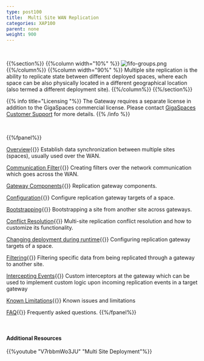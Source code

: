 ```yaml
---
type: post100
title:  Multi Site WAN Replication
categories: XAP100
parent: none
weight: 900
---
```




<br>

{{%section%}}
{{%column width="10%" %}}
![fifo-groups.png](/attachment_files/subject/multisite.png)
{{%/column%}}
{{%column width="90%" %}}
Multiple site replication is the ability to replicate state between different deployed spaces, where each space can be also physically located in a different geographical location (also termed a different deployment site).
{{%/column%}}
{{%/section%}}

{{% info title="Licensing "%}}
The Gateway requires a separate license in addition to the GigaSpaces commercial license. Please contact [GigaSpaces Customer Support](http://www.gigaspaces.com/content/customer-support-services) for more details.
{{% /info %}}


<br>

{{%fpanel%}}

[Overview](./multi-site-replication-over-the-wan.html){{<wbr>}}
Establish data synchronization between multiple sites (spaces), usually used over the WAN.

[Communication Filter](./communication-filter-over-the-wan.html){{<wbr>}}
Creating filters over the network communication which goes across the WAN.

[Gateway Components](./replication-gateway-components.html){{<wbr>}}
Replication gateway components.

[Configuration](./configuring-space-gateway-targets.html){{<wbr>}}
Configure replication gateway targets of a space.

[Bootstrapping](./replication-gateway-bootstrapping-process.html){{<wbr>}}
Bootstrapping a site from another site across gateways.

[Conflict Resolution](./multi-site-conflict-resolution.html){{<wbr>}}
Multi-site replication conflict resolution and how to customize its functionality.

[Changing deployment during runtime](./changing-multi-site-deployment-during-runtime.html){{<wbr>}}
Configuring replication gateway targets of a space.

[Filtering](./replication-gateway-filtering.html){{<wbr>}}
Filtering specific data from being replicated through a gateway to another site.

[Intercepting Events](./intercepting-replication-events-at-the-gateway.html){{<wbr>}}
Custom interceptors at the gateway which can be used to implement custom logic upon incoming replication events in a target gateway

[Known Limitations](./multi-site-replication-limitations.html){{<wbr>}}
Known issues and limitations

[FAQ](/faq/multi-site-replication-over-the-wan-faq.html){{<wbr>}}
Frequently asked questions.
{{%/fpanel%}}

<br>

#### Additional Resources
{{%youtube "V7rbbmWo3JU"  "Multi Site Deployment"%}}









